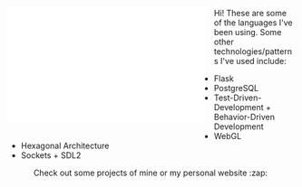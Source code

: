 
  
<img width="350vw" src="https://github.com/franco-giordano/github-stats/blob/master/generated/languages.svg" align="left" style="margin: 0 1em 1em 0"> Hi! These are some of the languages I've been using. Some other technologies/patterns I've used include:
- Flask
- PostgreSQL
- Test-Driven-Development + Behavior-Driven Development
- WebGL
- Hexagonal Architecture
- Sockets + SDL2

<div align="center">
Check out some projects of mine or my personal website :zap:
</div>
